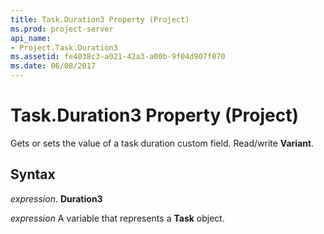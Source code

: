 ```yaml
---
title: Task.Duration3 Property (Project)
ms.prod: project-server
api_name:
- Project.Task.Duration3
ms.assetid: fe4038c3-a021-42a3-a00b-9f04d907f070
ms.date: 06/08/2017
---
```



# Task.Duration3 Property (Project)

 Gets or sets the value of a task duration custom field. Read/write **Variant**.


## Syntax

 _expression_. **Duration3**

 _expression_ A variable that represents a **Task** object.


